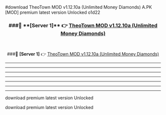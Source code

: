 #download TheoTown MOD v1.12.10a (Unlimited Money Diamonds)  A.PK [MOD] premium latest version Unlocked o1d22 



<div align="center">
<h3>###🔹 **[Server 1]** 👉 <a href="https://download1apk.web.app/">TheoTown MOD v1.12.10a (Unlimited Money Diamonds) </a></h3><br>


###🔹 **[Server 1]** 👉 <a href="https://download1apk.web.app/">TheoTown MOD v1.12.10a (Unlimited Money Diamonds) </a></h3>
</div>



----------------------------------------------------------

----------------------------------------------------------

----------------------------------------------------------

----------------------------------------------------------

----------------------------------------------------------

----------------------------------------------------------

----------------------------------------------------------

download premium latest version Unlocked

download premium latest version Unlocked
